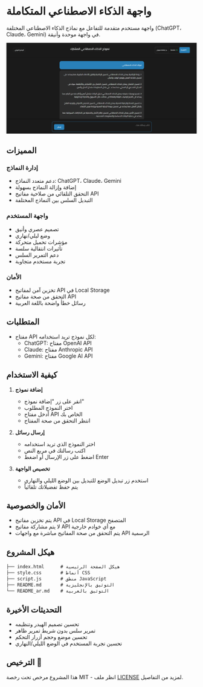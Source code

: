 # واجهة الذكاء الاصطناعي المتكاملة

واجهة مستخدم متقدمة للتفاعل مع نماذج الذكاء الاصطناعي المختلفة (ChatGPT، Claude، Gemini) في واجهة موحدة وأنيقة.

![واجهة المشروع](images/screenshot.png)

## المميزات

### إدارة النماذج
- دعم متعدد النماذج: ChatGPT، Claude، Gemini
- إضافة وإزالة النماذج بسهولة
- التحقق التلقائي من صلاحية مفاتيح API
- التبديل السلس بين النماذج المختلفة

### واجهة المستخدم
- تصميم عصري وأنيق
- وضع ليلي/نهاري
- مؤشرات تحميل متحركة
- تأثيرات انتقالية سلسة
- دعم التمرير السلس
- تجربة مستخدم متجاوبة

### الأمان
- تخزين آمن لمفاتيح API في Local Storage
- التحقق من صحة مفاتيح API
- رسائل خطأ واضحة باللغة العربية

## المتطلبات
- مفتاح API لكل نموذج تريد استخدامه:
  - ChatGPT: مفتاح OpenAI API
  - Claude: مفتاح Anthropic API
  - Gemini: مفتاح Google AI API

## كيفية الاستخدام

1. **إضافة نموذج**
   - انقر على زر "إضافة نموذج"
   - اختر النموذج المطلوب
   - أدخل مفتاح API الخاص بك
   - انتظر التحقق من صحة المفتاح

2. **إرسال رسائل**
   - اختر النموذج الذي تريد استخدامه
   - اكتب رسالتك في مربع النص
   - اضغط على زر الإرسال أو اضغط Enter

3. **تخصيص الواجهة**
   - استخدم زر تبديل الوضع للتبديل بين الوضع الليلي والنهاري
   - يتم حفظ تفضيلاتك تلقائياً

## الأمان والخصوصية
- يتم تخزين مفاتيح API في Local Storage المتصفح
- لا يتم مشاركة مفاتيح API مع أي خوادم خارجية
- يتم التحقق من صحة المفاتيح مباشرة مع واجهات API الرسمية

## هيكل المشروع
```
├── index.html      # هيكل الصفحة الرئيسية
├── style.css       # أنماط CSS
├── script.js       # منطق JavaScript
├── README.md       # التوثيق بالإنجليزية
└── README_ar.md    # التوثيق بالعربية
```

## التحديثات الأخيرة
- تحسين تصميم الهيدر وتنظيمه
-  تمرير سلس بدون شريط تمرير ظاهر
- تحسين موضع وحجم أزرار التحكم
- تحسين تجربة المستخدم في الوضع الليلي/النهاري

## الترخيص 📝
هذا المشروع مرخص تحت رخصة MIT - انظر ملف [LICENSE](LICENSE) لمزيد من التفاصيل.